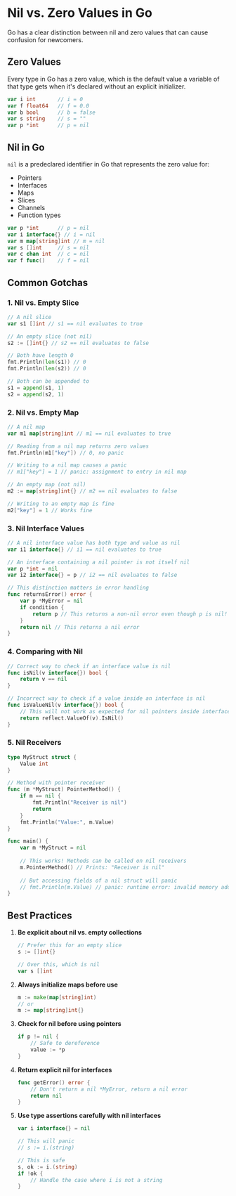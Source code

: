 # Nil vs. Zero Values in Go

Go has a clear distinction between nil and zero values that can cause confusion for newcomers.

## Zero Values

Every type in Go has a zero value, which is the default value a variable of that type gets when it's declared without an explicit initializer.

```go
var i int       // i = 0
var f float64   // f = 0.0
var b bool      // b = false
var s string    // s = ""
var p *int      // p = nil
```

## Nil in Go

`nil` is a predeclared identifier in Go that represents the zero value for:
- Pointers
- Interfaces
- Maps
- Slices
- Channels
- Function types

```go
var p *int      // p = nil
var i interface{} // i = nil
var m map[string]int // m = nil
var s []int     // s = nil
var c chan int  // c = nil
var f func()    // f = nil
```

## Common Gotchas

### 1. Nil vs. Empty Slice

```go
// A nil slice
var s1 []int // s1 == nil evaluates to true

// An empty slice (not nil)
s2 := []int{} // s2 == nil evaluates to false

// Both have length 0
fmt.Println(len(s1)) // 0
fmt.Println(len(s2)) // 0

// Both can be appended to
s1 = append(s1, 1)
s2 = append(s2, 1)
```

### 2. Nil vs. Empty Map

```go
// A nil map
var m1 map[string]int // m1 == nil evaluates to true

// Reading from a nil map returns zero values
fmt.Println(m1["key"]) // 0, no panic

// Writing to a nil map causes a panic
// m1["key"] = 1 // panic: assignment to entry in nil map

// An empty map (not nil)
m2 := map[string]int{} // m2 == nil evaluates to false

// Writing to an empty map is fine
m2["key"] = 1 // Works fine
```

### 3. Nil Interface Values

```go
// A nil interface value has both type and value as nil
var i1 interface{} // i1 == nil evaluates to true

// An interface containing a nil pointer is not itself nil
var p *int = nil
var i2 interface{} = p // i2 == nil evaluates to false

// This distinction matters in error handling
func returnsError() error {
    var p *MyError = nil
    if condition {
        return p // This returns a non-nil error even though p is nil!
    }
    return nil // This returns a nil error
}
```

### 4. Comparing with Nil

```go
// Correct way to check if an interface value is nil
func isNil(v interface{}) bool {
    return v == nil
}

// Incorrect way to check if a value inside an interface is nil
func isValueNil(v interface{}) bool {
    // This will not work as expected for nil pointers inside interfaces
    return reflect.ValueOf(v).IsNil()
}
```

### 5. Nil Receivers

```go
type MyStruct struct {
    Value int
}

// Method with pointer receiver
func (m *MyStruct) PointerMethod() {
    if m == nil {
        fmt.Println("Receiver is nil")
        return
    }
    fmt.Println("Value:", m.Value)
}

func main() {
    var m *MyStruct = nil
    
    // This works! Methods can be called on nil receivers
    m.PointerMethod() // Prints: "Receiver is nil"
    
    // But accessing fields of a nil struct will panic
    // fmt.Println(m.Value) // panic: runtime error: invalid memory address or nil pointer dereference
}
```

## Best Practices

1. **Be explicit about nil vs. empty collections**
   ```go
   // Prefer this for an empty slice
   s := []int{}
   
   // Over this, which is nil
   var s []int
   ```

2. **Always initialize maps before use**
   ```go
   m := make(map[string]int)
   // or
   m := map[string]int{}
   ```

3. **Check for nil before using pointers**
   ```go
   if p != nil {
       // Safe to dereference
       value := *p
   }
   ```

4. **Return explicit nil for interfaces**
   ```go
   func getError() error {
       // Don't return a nil *MyError, return a nil error
       return nil
   }
   ```

5. **Use type assertions carefully with nil interfaces**
   ```go
   var i interface{} = nil
   
   // This will panic
   // s := i.(string)
   
   // This is safe
   s, ok := i.(string)
   if !ok {
       // Handle the case where i is not a string
   }
   ```